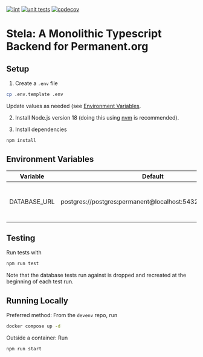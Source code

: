 [![lint](https://github.com/PermanentOrg/stela/actions/workflows/lint.yml/badge.svg)](https://github.com/PermanentOrg/stela/actions/workflows/lint.yml)
[![unit tests](https://github.com/PermanentOrg/stela/actions/workflows/test.yml/badge.svg)](https://github.com/PermanentOrg/stela/actions/workflows/test.yml)
[![codecov](https://codecov.io/gh/PermanentOrg/stela/branch/main/graph/badge.svg?token=4LYJGPGU57)](https://codecov.io/gh/PermanentOrg/stela)

# Stela: A Monolithic Typescript Backend for Permanent.org

## Setup

1. Create a `.env` file

```bash
cp .env.template .env
```

Update values as needed (see [Environment Variables](#environment-variables).

2. Install Node.js version 18 (doing this using [nvm](https://github.com/nvm-sh/nvm) is recommended).

3. Install dependencies

```bash
npm install
```

## Environment Variables

| Variable     | Default                                                     | Notes                                  |
| ------------ | ----------------------------------------------------------- | -------------------------------------- |
| DATABASE_URL | postgres://postgres:permanent@localhost:5432/test_permanent | Run tests to generate default database |

## Testing

Run tests with

```bash
npm run test
```

Note that the database tests run against is dropped and recreated at the beginning of each test run.

## Running Locally

Preferred method: From the `devenv` repo, run

```bash
docker compose up -d
```

Outside a container: Run
```bash
npm run start
```

